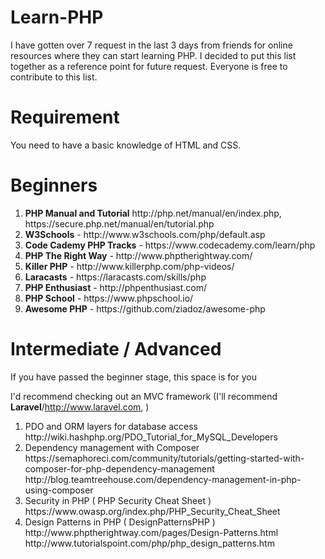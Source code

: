 # Learn-PHP
I have gotten over 7 request in the last 3 days from friends for online resources where they can start learning PHP. I decided to put this list together as a reference point for future request. Everyone is free to contribute to this list.

# Requirement
You need to have a basic knowledge of HTML and CSS.

# Beginners
<ol>
  <li><strong>PHP Manual and Tutorial</strong> http://php.net/manual/en/index.php, https://secure.php.net/manual/en/tutorial.php</li>
  <li><strong>W3Schools</strong> - http://www.w3schools.com/php/default.asp</li>
  <li><strong>Code Cademy PHP Tracks</strong> - https://www.codecademy.com/learn/php</li>
  <li><strong>PHP The Right Way</strong> - http://www.phptherightway.com/</li>
  <li><strong>Killer PHP</strong> - http://www.killerphp.com/php-videos/</li>
  <li><strong>Laracasts</strong> - https://laracasts.com/skills/php</li>
  <li><strong>PHP Enthusiast</strong> - http://phpenthusiast.com/</li>
  <li><strong>PHP School</strong> - https://www.phpschool.io/</li>
  <li><strong>Awesome PHP</strong> - https://github.com/ziadoz/awesome-php</li>
  
</ol>

# Intermediate / Advanced
If you have passed the beginner stage, this space is for you

I'd recommend checking out an MVC framework (I'll recommend <strong>Laravel</strong>/http://www.laravel.com, )

<ol>
  <li>PDO and ORM layers for database access <br>http://wiki.hashphp.org/PDO_Tutorial_for_MySQL_Developers</li>
  <li>Dependency management with Composer <br> https://semaphoreci.com/community/tutorials/getting-started-with-composer-for-php-dependency-management<br> http://blog.teamtreehouse.com/dependency-management-in-php-using-composer</li>
  <li>Security in PHP ( PHP Security Cheat Sheet ) <br> https://www.owasp.org/index.php/PHP_Security_Cheat_Sheet</li>
  <li>Design Patterns in PHP ( DesignPatternsPHP ) <br> http://www.phptherightway.com/pages/Design-Patterns.html<br> http://www.tutorialspoint.com/php/php_design_patterns.htm </li>
</ol>
